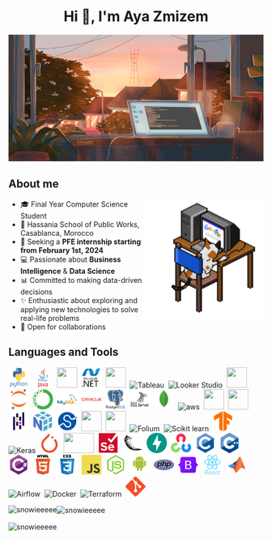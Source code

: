 <h1 align="center">Hi 👋, I'm Aya Zmizem</h1>
<p align="center">
   <img src="https://github.com/snowieeeee/snowieeeee/blob/main/c490ca0a25bc300089e784e635ff465f.gif" height="250" width="600"/>
<p>
  
## About me

<picture> <img align="right" src="https://github.com/snowieeeee/snowieeeee/blob/main/3qh2.gif" width = 240px></picture>

- 🎓 Final Year Computer Science Student
- 🏫 Hassania School of Public Works, Casablanca, Morocco
- 📅 Seeking a **PFE internship starting from February 1st, 2024**
- 💻 Passionate about **Business Intelligence** & **Data Science**
- 📊 Committed to making data-driven decisions
- ✨ Enthusiastic about exploring and applying new technologies to solve real-life problems
- 🤝 Open for collaborations

## Languages and Tools

<div>
  <img src="https://github.com/devicons/devicon/blob/master/icons/python/python-original-wordmark.svg" width="40" height="40"/>&nbsp;
  <img src="https://github.com/devicons/devicon/blob/master/icons/java/java-original-wordmark.svg" width="40" height="40"/>&nbsp;
  <img src="https://www.r-project.org/logo/Rlogo.svg" width="40" height="40"/>&nbsp;
  <img src="https://github.com/devicons/devicon/blob/master/icons/dot-net/dot-net-original-wordmark.svg" width="40" height="40"/>&nbsp;
  <img src="https://upload.wikimedia.org/wikipedia/commons/thumb/c/cf/New_Power_BI_Logo.svg/1200px-New_Power_BI_Logo.svg.png" width="40" height="40"/>&nbsp;
  <img src="https://cdn.filepicker.io/api/file/jZDILlufSOSDOkuJTZ7J" alt="Tableau" width="40" height="40"/>&nbsp;
  <img src="https://seeklogo.com/images/G/google-looker-logo-B27BD25E4E-seeklogo.com.png" alt="Looker Studio" width="25" height="40"/>&nbsp;
  <img src="https://apps.solvistas.com/img/IBMcognos.png" width="40" height="40"/>&nbsp;
  <img src="https://github.com/devicons/devicon/blob/master/icons/jupyter/jupyter-original.svg" width="40" height="40"/>&nbsp;
  <img src="https://github.com/devicons/devicon/blob/master/icons/anaconda/anaconda-original.svg" width="40" height="40"/>&nbsp;
  <img src="https://github.com/devicons/devicon/blob/master/icons/mysql/mysql-original-wordmark.svg" width="40" height="40"/>&nbsp;
  <img src="https://github.com/devicons/devicon/blob/master/icons/oracle/oracle-original.svg" width="40" height="40"/>&nbsp;
  <img src="https://github.com/devicons/devicon/blob/master/icons/postgresql/postgresql-original-wordmark.svg" width="40" height="40"/>&nbsp;
  <img src="https://github.com/devicons/devicon/blob/master/icons/microsoftsqlserver/microsoftsqlserver-plain-wordmark.svg" width="40" height="40"/>&nbsp;
  <img src="https://github.com/devicons/devicon/blob/master/icons/mongodb/mongodb-original.svg" width="40" height="40"/>&nbsp;
  <img src="https://avatars.githubusercontent.com/u/2232217?s=280&v=4" alt="aws" width="40" height="40"/>&nbsp;
  <img src="https://avatars.githubusercontent.com/u/459687?s=280&v=4" width="40" height="40"/>&nbsp;
  <img src="https://avatars.githubusercontent.com/u/77229014?v=4" width="40" height="40"/>&nbsp;
  <img src="https://github.com/devicons/devicon/blob/master/icons/pandas/pandas-original.svg" width="40" height="40"/>&nbsp;
  <img src="https://github.com/devicons/devicon/blob/master/icons/numpy/numpy-original.svg" width="40" height="40"/>&nbsp;
  <img src="https://raw.githubusercontent.com/scipy/scipy/main/doc/source/_static/logo.svg" width="40" height="40"/>&nbsp;
  <img src="https://avatars.githubusercontent.com/u/22799945?s=280&v=4" width="40" height="40"/>&nbsp;
  <img src="https://cdn.icon-icons.com/icons2/2699/PNG/512/plot_ly_logo_icon_168902.png" width="40" height="40"/>&nbsp;
  <img src="https://python-visualization.github.io/folium/latest/_static/folium_logo.png" alt="Folium" width="25" height="40"/>&nbsp;
  <img src="https://raw.githubusercontent.com/scikit-learn/scikit-learn/main/doc/logos/scikit-learn-logo.png" alt="Scikit learn" width="40" height="40"/>&nbsp;
  <img src="https://github.com/devicons/devicon/blob/master/icons/tensorflow/tensorflow-original.svg" alt="Tensorflow" width="40" height="40"/>&nbsp;
  <img src="https://upload.wikimedia.org/wikipedia/commons/thumb/a/ae/Keras_logo.svg/2048px-Keras_logo.svg.png" alt="Keras" width="40" height="40"/>&nbsp;
  <img src="https://github.com/devicons/devicon/blob/master/icons/pytorch/pytorch-original.svg" alt="PyTorch" width="40" height="40"/>&nbsp;
  <img src="https://miro.medium.com/v2/resize:fit:772/0*oN9jA-Ad3mRlPAYy.png" width="60" height="40"/>&nbsp;
  <img src="https://github.com/devicons/devicon/blob/master/icons/selenium/selenium-original.svg" alt="Selenium" width="40" height="40"/>&nbsp;
  <img src="https://github.com/devicons/devicon/blob/master/icons/flask/flask-original.svg" alt="Flask" width="40" height="40"/>&nbsp;
  <img src="https://github.com/devicons/devicon/blob/master/icons/fastapi/fastapi-original.svg" alt="FastAPI" width="40" height="40"/>&nbsp;
  <img src="https://github.com/devicons/devicon/blob/master/icons/opencv/opencv-original.svg" alt="OpenCV" width="40" height="40"/>&nbsp;
  <img src="https://github.com/devicons/devicon/blob/master/icons/c/c-original.svg" alt="C" width="40" height="40"/>&nbsp;
  <img src="https://github.com/devicons/devicon/blob/master/icons/cplusplus/cplusplus-original.svg" alt="C++" width="40" height="40"/>&nbsp;
  <img src="https://github.com/devicons/devicon/blob/master/icons/csharp/csharp-original.svg" alt="C#" width="40" height="40"/>&nbsp;
  <img src="https://github.com/devicons/devicon/blob/master/icons/html5/html5-original-wordmark.svg" alt="HTML" width="40" height="40"/>&nbsp;
  <img src="https://github.com/devicons/devicon/blob/master/icons/css3/css3-original-wordmark.svg" alt="CSS" width="40" height="40"/>&nbsp;
  <img src="https://github.com/devicons/devicon/blob/master/icons/javascript/javascript-original.svg" alt="JavaScript" width="40" height="40"/>&nbsp;
  <img src="https://github.com/devicons/devicon/blob/master/icons/nodejs/nodejs-original.svg" alt="NodeJs" width="40" height="40"/>&nbsp;
  <img src="https://github.com/devicons/devicon/blob/master/icons/android/android-original-wordmark.svg" alt="Android" width="40" height="40"/>&nbsp;
  <img src="https://github.com/devicons/devicon/blob/master/icons/php/php-original.svg" alt="PHP" width="40" height="40"/>&nbsp;
  <img src="https://github.com/devicons/devicon/blob/master/icons/bootstrap/bootstrap-original.svg" alt="Bootstrap" width="40" height="40"/>&nbsp;
  <img src="https://github.com/devicons/devicon/blob/master/icons/react/react-original-wordmark.svg" alt="React" width="40" height="40"/>&nbsp;
  <img src="https://github.com/devicons/devicon/blob/master/icons/matlab/matlab-original.svg" alt="Matlab" width="40" height="40"/>&nbsp;
  <img src="https://cdn.stepik.net/media/cache/images/courses/99527/cover_OII2ekI/aad9c923a6df720a4efd8fefa3c4c908.png" alt="Airflow" width="40" height="40"/>&nbsp;
  <img src="https://miro.medium.com/v2/resize:fit:336/0*t7VhFwM7ksWONWeW.png" alt="Docker" width="40" height="40"/>&nbsp;
  <img src="https://www.svgrepo.com/show/354447/terraform-icon.svg" alt="Terraform" width="40" height="40"/>&nbsp;
  <img src="https://github.com/devicons/devicon/blob/master/icons/git/git-original.svg" alt="Git" width="40" height="40"/>&nbsp;
</div>

<div>
<p><img align="left" src="https://github-readme-stats.vercel.app/api/top-langs?username=snowieeeee&show_icons=true&locale=en&layout=compact" alt="snowieeeee" /></p>
<p><img align="center" src="https://github-readme-stats.vercel.app/api?username=snowieeeee&show_icons=true&locale=en" alt="snowieeeee" /></p>
<p><img align="center" src="https://github-readme-streak-stats.herokuapp.com/?user=snowieeeee&" alt="snowieeeee" /></p>
</div>

